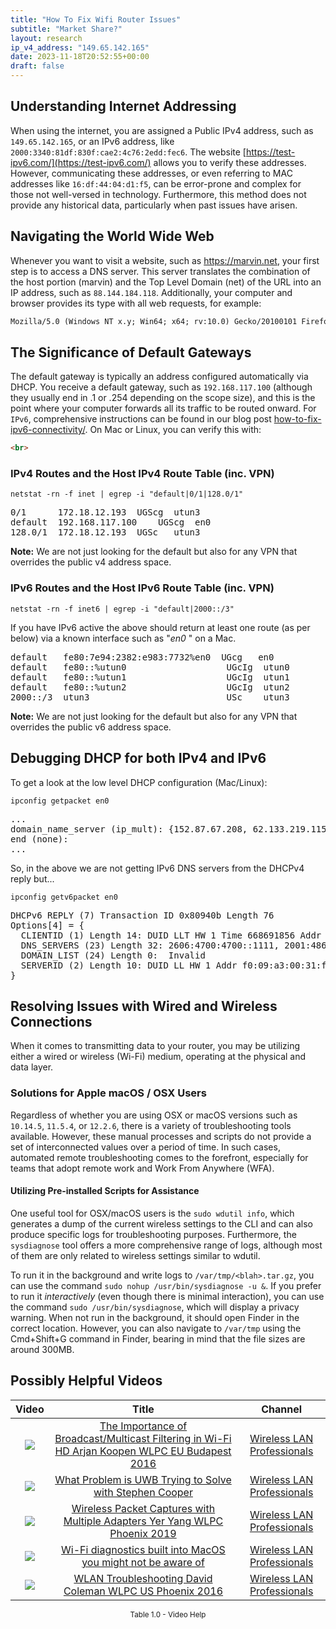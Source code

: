 ```yaml
---
title: "How To Fix Wifi Router Issues"
subtitle: "Market Share?"
layout: research
ip_v4_address: "149.65.142.165"
date: 2023-11-18T20:52:55+00:00
draft: false
---
```


## Understanding Internet Addressing

When using the internet, you are assigned a Public IPv4 address, such as ```149.65.142.165```, or an IPv6 address, like ```2000:3340:81df:830f:cae2:4c76:2edd:fec6```. The website [https://test-ipv6.com/](https://test-ipv6.com/) allows you to verify these addresses. However, communicating these addresses, or even referring to MAC addresses like ```16:df:44:04:d1:f5```, can be error-prone and complex for those not well-versed in technology. Furthermore, this method does not provide any historical data, particularly when past issues have arisen.
## Navigating the World Wide Web

Whenever you want to visit a website, such as https://marvin.net, your first step is to access a DNS server. This server translates the combination of the host portion (marvin) and the Top Level Domain (net) of the URL into an IP address, such as ```88.144.184.118```. Additionally, your computer and browser provides its type with all web requests, for example: 
```html
Mozilla/5.0 (Windows NT x.y; Win64; x64; rv:10.0) Gecko/20100101 Firefox/10.0
```
## The Significance of Default Gateways

The default gateway is typically an address configured automatically via DHCP. You receive a default gateway, such as ```192.168.117.100``` (although they usually end in .1 or .254 depending on the scope size), and this is the point where your computer forwards all its traffic to be routed onward. For ```IPv6```, comprehensive instructions can be found in our blog post [how-to-fix-ipv6-connectivity/](/blog/how-to-fix-ipv6-connectivity/). On Mac or Linux, you can verify this with:
```html
<br>
```
### IPv4 Routes and the Host IPv4 Route Table (inc. VPN)
```netstat -rn -f inet | egrep -i "default|0/1|128.0/1"```

<pre>
0/1      172.18.12.193  UGScg  utun3
default  192.168.117.100    UGScg  en0
128.0/1  172.18.12.193  UGSc   utun3</pre>

**Note:** We are not just looking for the default but also for any VPN that overrides the public v4 address space.

### IPv6 Routes and the Host IPv6 Route Table (inc. VPN)
```netstat -rn -f inet6 | egrep -i "default|2000::/3"```

If you have IPv6 active the above should return at least one route (as per below) via a known interface such as "_en0_ " on a Mac. 

<pre>
default   fe80:7e94:2382:e983:7732%en0  UGcg   en0
default   fe80::%utun0                   UGcIg  utun0
default   fe80::%utun1                   UGcIg  utun1
default   fe80::%utun2                   UGcIg  utun2
2000::/3  utun3                          USc    utun3</pre>

**Note:** We are not just looking for the default but also for any VPN that overrides the public v6 address space.
<br>

## Debugging DHCP for both IPv4 and IPv6

To get a look at the low level DHCP configuration (Mac/Linux): 

```ipconfig getpacket en0```

<pre>
...
domain_name_server (ip_mult): {152.87.67.208, 62.133.219.115}
end (none):
...</pre>

So, in the above we are not getting IPv6 DNS servers from the DHCPv4 reply but...

```ipconfig getv6packet en0```

<pre>
DHCPv6 REPLY (7) Transaction ID 0x80940b Length 76
Options[4] = {
  CLIENTID (1) Length 14: DUID LLT HW 1 Time 668691856 Addr 16:df:44:04:d1:f5
  DNS_SERVERS (23) Length 32: 2606:4700:4700::1111, 2001:4860:4860::8844
  DOMAIN_LIST (24) Length 0:  Invalid
  SERVERID (2) Length 10: DUID LL HW 1 Addr f0:09:a3:00:31:f3
}</pre>




## Resolving Issues with Wired and Wireless Connections

When it comes to transmitting data to your router, you may be utilizing either a wired or wireless (Wi-Fi) medium, operating at the physical and data layer.
### Solutions for Apple macOS / OSX Users
Regardless of whether you are using OSX or macOS versions such as ```10.14.5```, ```11.5.4```, or ```12.2.6```, there is a variety of troubleshooting tools available. However, these manual processes and scripts do not provide a set of interconnected values over a period of time. In such cases, automated remote troubleshooting comes to the forefront, especially for teams that adopt remote work and Work From Anywhere (WFA).
#### Utilizing Pre-installed Scripts for Assistance
One useful tool for OSX/macOS users is the ```sudo wdutil info```, which generates a dump of the current wireless settings to the CLI and can also produce specific logs for troubleshooting purposes. Furthermore, the ```sysdiagnose``` tool offers a more comprehensive range of logs, although most of them are only related to wireless settings similar to wdutil.

To run it in the background and write logs to ```/var/tmp/<blah>.tar.gz```, you can use the command ```sudo nohup /usr/bin/sysdiagnose -u &```. If you prefer to run it *interactively* (even though there is minimal interaction), you can use the command ```sudo /usr/bin/sysdiagnose```, which will display a privacy warning. When not run in the background, it should open Finder in the correct location. However, you can also navigate to ```/var/tmp``` using the Cmd+Shift+G command in Finder, bearing in mind that the file sizes are around 300MB.
## Possibly Helpful Videos

<link href="/plugins/lity/css/lity.min.css" rel="stylesheet">
<script src="/plugins/lity/js/lity.min.js"></script>
<div class="table1-start"></div>

|Video | Title | Channel |
| :---: | :---: | :---: |
|<a href="https://www.youtube.com/watch?v=v8y-r9JBhmw" data-lity><img src="https://i.ytimg.com/vi/v8y-r9JBhmw/default.jpg" class="img-fluid"></a>|<a href="https://www.youtube.com/watch?v=v8y-r9JBhmw" data-lity>The Importance of Broadcast/Multicast Filtering in Wi-Fi HD   Arjan Koopen   WLPC EU Budapest 2016</a>|<a target="_blank" href="https://www.youtube.com/channel/UCIzBSS46vcqhwmBZ7ZpY-yg" >Wireless LAN Professionals</a>|
|<a href="https://www.youtube.com/watch?v=zq5WOz06k_k" data-lity><img src="https://i.ytimg.com/vi/zq5WOz06k_k/default.jpg" class="img-fluid"></a>|<a href="https://www.youtube.com/watch?v=zq5WOz06k_k" data-lity>What Problem is UWB Trying to Solve with Stephen Cooper</a>|<a target="_blank" href="https://www.youtube.com/channel/UCIzBSS46vcqhwmBZ7ZpY-yg" >Wireless LAN Professionals</a>|
|<a href="https://www.youtube.com/watch?v=9RzmyNRK9e4" data-lity><img src="https://i.ytimg.com/vi/9RzmyNRK9e4/default.jpg" class="img-fluid"></a>|<a href="https://www.youtube.com/watch?v=9RzmyNRK9e4" data-lity>Wireless Packet Captures with Multiple Adapters   Yer Yang   WLPC Phoenix 2019</a>|<a target="_blank" href="https://www.youtube.com/channel/UCIzBSS46vcqhwmBZ7ZpY-yg" >Wireless LAN Professionals</a>|
|<a href="https://www.youtube.com/watch?v=kBEcRYe9gRw" data-lity><img src="https://i.ytimg.com/vi/kBEcRYe9gRw/default.jpg" class="img-fluid"></a>|<a href="https://www.youtube.com/watch?v=kBEcRYe9gRw" data-lity>Wi-Fi diagnostics built into MacOS you might not be aware of</a>|<a target="_blank" href="https://www.youtube.com/channel/UCIzBSS46vcqhwmBZ7ZpY-yg" >Wireless LAN Professionals</a>|
|<a href="https://www.youtube.com/watch?v=5nvwM3bDvbY" data-lity><img src="https://i.ytimg.com/vi/5nvwM3bDvbY/default.jpg" class="img-fluid"></a>|<a href="https://www.youtube.com/watch?v=5nvwM3bDvbY" data-lity>WLAN Troubleshooting   David Coleman   WLPC US Phoenix 2016</a>|<a target="_blank" href="https://www.youtube.com/channel/UCIzBSS46vcqhwmBZ7ZpY-yg" >Wireless LAN Professionals</a>|

<center><small>Table 1.0 - Video Help</small></center>
 <br>
<div class="table1-end"></div>
<script type="text/javascript">
(function() {
    $('div.table1-start').nextUntil('div.table1-end', 'table').addClass('table thead-dark table-striped table-responsive rounded').attr('id', 't1');
    $('#t1').find('thead').addClass('thead-dark');
})();
</script>
